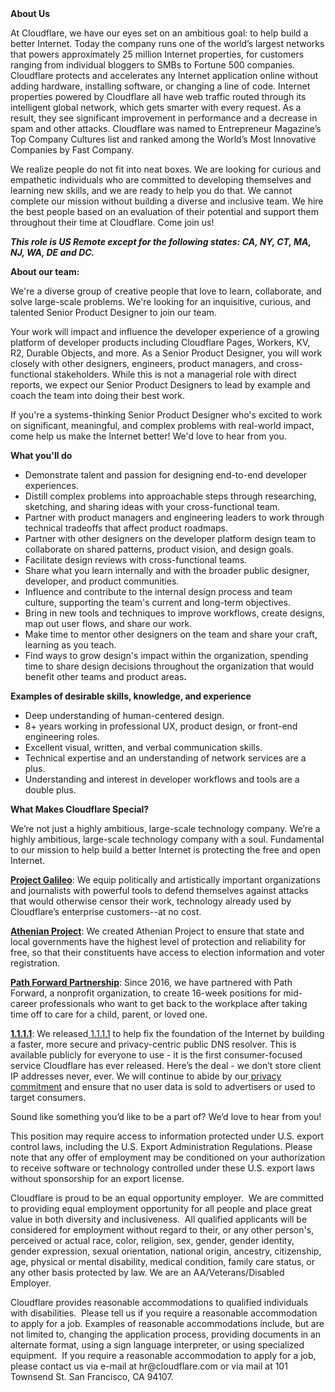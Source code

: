 <div class="content-intro">
	<div><strong>About Us</strong></div>
	<div>
		<p><span style="font-weight: 400;">At Cloudflare, we have our eyes set on an ambitious goal: to help build a better Internet. Today the company runs one of the world’s largest networks that powers approximately 25 million Internet properties, for customers ranging from individual bloggers to SMBs to Fortune 500 companies. Cloudflare protects and accelerates any Internet application online without adding hardware, installing software, or changing a line of code. Internet properties powered by Cloudflare all have web traffic routed through its intelligent global network, which gets smarter with every request. As a result, they see significant improvement in performance and a decrease in spam and other attacks. Cloudflare was named to Entrepreneur Magazine’s Top Company Cultures list and ranked among the World’s Most Innovative Companies by Fast Company.</span><span style="font-weight: 400;">&nbsp;</span></p>
		<p><span style="font-weight: 400;">We realize people do not fit into neat boxes. We are looking for curious and empathetic individuals who are committed to developing themselves and learning new skills, and we are ready to help you do that. We cannot complete our mission without building a diverse and inclusive team. We hire the best people based on an evaluation of their potential and support them throughout their time at Cloudflare. Come join us!&nbsp;</span></p>
	</div>
</div>
<p><strong><em>This role is US Remote except for the following states: CA, NY, CT, MA, NJ, WA, DE and DC.</em></strong></p>
<p><strong>About our team:</strong></p>
<p><span style="font-weight: 400;">We're a diverse group of creative people that love to learn, collaborate, and solve large-scale problems. We're looking for an inquisitive, curious, and talented Senior Product Designer to join our team.</span></p>
<p><span style="font-weight: 400;">Your work will impact and influence the developer experience of a growing platform of developer products including Cloudflare Pages, Workers, KV, R2, Durable Objects, and more. As a Senior Product Designer, you will work closely with other designers, engineers, product managers, and cross-functional stakeholders. While this is not a managerial role with direct reports, we expect our Senior Product Designers to lead by example and coach the team into doing their best work.</span></p>
<p><span style="font-weight: 400;">If you're a systems-thinking Senior Product Designer who's excited to work on significant, meaningful, and complex problems with real-world impact, come help us make the Internet better! We'd love to hear from you.</span></p>
<p><strong>What you'll do</strong></p>
<ul>
	<li><span style="font-weight: 400;">Demonstrate talent and passion for designing end-to-end developer experiences.</span></li>
	<li><span style="font-weight: 400;">Distill complex problems into approachable steps through researching, sketching, and sharing ideas with your cross-functional team.</span></li>
	<li><span style="font-weight: 400;">Partner with product managers and engineering leaders to work through technical tradeoffs that affect product roadmaps.</span></li>
	<li><span style="font-weight: 400;">Partner with other designers on the developer platform design team to collaborate on shared patterns, product vision, and design goals.</span></li>
	<li><span style="font-weight: 400;">Facilitate design reviews with cross-functional teams.</span></li>
	<li style="font-weight: 400;"><span style="font-weight: 400;">Share what you learn internally and with the broader public designer, developer, and product communities.</span></li>
	<li style="font-weight: 400;"><span style="font-weight: 400;">Influence and contribute to the internal design process and team culture, supporting the team's current and long-term objectives.</span></li>
	<li style="font-weight: 400;"><span style="font-weight: 400;">Bring in new tools and techniques to improve workflows, create designs, map out user flows, and share our work.</span></li>
	<li style="font-weight: 400;"><span style="font-weight: 400;">Make time to mentor other designers on the team and share your craft, learning as you teach.</span></li>
	<li style="font-weight: 400;">Find ways to grow design's impact within the organization, spending time to share design decisions throughout the organization that would benefit other teams and product areas<strong>.</strong></li>
</ul>
<p><strong>Examples of desirable skills, knowledge, and experience</strong></p>
<ul>
	<li style="font-weight: 400;"><span style="font-weight: 400;">Deep understanding of human-centered design.</span></li>
	<li style="font-weight: 400;"><span style="font-weight: 400;">8+ years working in professional UX, product design, or front-end engineering roles.</span></li>
	<li style="font-weight: 400;"><span style="font-weight: 400;">Excellent visual, written, and verbal communication skills.</span></li>
	<li style="font-weight: 400;"><span style="font-weight: 400;">Technical expertise and an understanding of network services are a plus.</span></li>
	<li style="font-weight: 400;"><span style="font-weight: 400;">Understanding and interest in developer workflows and tools are a double plus.</span></li>
</ul>
<div class="content-conclusion">
	<p><strong>What Makes Cloudflare Special?</strong></p>
	<p><span style="font-weight: 400;">We’re not just a highly ambitious, large-scale technology company. We’re a highly ambitious, large-scale technology company with a soul. Fundamental to our mission to help build a better Internet is protecting the free and open Internet.</span></p>
	<p><a href="https://blog.cloudflare.com/protecting-free-expression-online/"><strong>Project Galileo</strong></a><span style="font-weight: 400;">: We equip politically and artistically important organizations and journalists with powerful tools to defend themselves against attacks that would otherwise censor their work, technology already used by Cloudflare’s enterprise customers--at no cost.</span></p>
	<p><strong><a href="https://www.cloudflare.com/athenian/">Athenian Project</a></strong><span style="font-weight: 400;">: We created Athenian Project to ensure that state and local governments have the highest level of protection and reliability for free, so that their constituents have access to election information and voter registration.</span></p>
	<p><a href="https://blog.cloudflare.com/tag/path-forward/"><strong>Path Forward Partnership</strong></a><span style="font-weight: 400;">: Since 2016, we have partnered with Path Forward, a nonprofit organization, to create 16-week positions for mid-career professionals who want to get back to the workplace after taking time off to care for a child, parent, or loved one.</span></p>
	<p><a href="https://1.1.1.1/"><strong>1.1.1.1</strong></a><span style="font-weight: 400;">: We released</span><a href="https://1.1.1.1/"> <span style="font-weight: 400;">1.1.1.1</span></a><span style="font-weight: 400;"> to help fix the foundation of the Internet by building a faster, more secure and privacy-centric public DNS resolver. This is available publicly for everyone to use - it is the first consumer-focused service Cloudflare has ever released. Here’s the deal - we don’t store client IP addresses never, ever. We will continue to abide by our</span><a href="https://developers.cloudflare.com/1.1.1.1/privacy/public-dns-resolver"> privacy commitment</a><span style="font-weight: 400;"> and ensure that no user data is sold to advertisers or used to target consumers.</span></p>
	<p><span style="font-weight: 400;">Sound like something you’d like to be a part of? We’d love to hear from you!</span></p>
	<p><span style="font-weight: 400;">This position may require access to information protected under U.S. export control laws, including the U.S. Export Administration Regulations. Please note that any offer of employment may be conditioned on your authorization to receive software or technology controlled under these U.S. export laws without sponsorship for an export license.</span></p>
	<p><span style="font-weight: 400;">Cloudflare is proud to be an equal opportunity employer. &nbsp;We are committed to providing equal employment opportunity for all people and place great value in both diversity and inclusiveness. &nbsp;All qualified applicants will be considered for employment without regard to their, or any other person's, perceived or actual</span> <span style="font-weight: 400;">race, color, religion, sex, gender, gender identity, gender expression, sexual orientation, national origin, ancestry, citizenship, age, physical or mental disability, medical condition, family care status, or any other basis protected by law. </span><span style="font-weight: 400;">We are an AA/Veterans/Disabled Employer.</span></p>
	<p><span style="font-weight: 400;">Cloudflare provides reasonable accommodations to qualified individuals with disabilities. &nbsp;Please tell us if you require a reasonable accommodation to apply for a job. Examples of reasonable accommodations include, but are not limited to, changing the application process, providing documents in an alternate format, using a sign language interpreter, or using specialized equipment. &nbsp;If you require a reasonable accommodation to apply for a job, please contact us via e-mail at </span><span style="font-weight: 400;">hr@cloudflare.com</span><span style="font-weight: 400;"> or via mail at 101 Townsend St. San Francisco, CA 94107.</span></p>
</div>